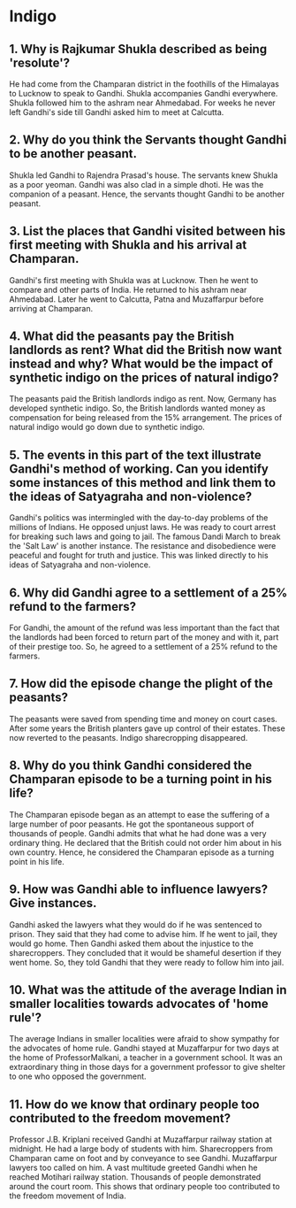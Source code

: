 # Indigo 

## 1. Why is Rajkumar Shukla described as being 'resolute'? 
He had come from the Champaran district in the foothills of the Himalayas to Lucknow to speak to Gandhi. Shukla accompanies Gandhi everywhere. Shukla followed him to the ashram near Ahmedabad. For weeks he never left Gandhi's side till Gandhi asked him to meet at Calcutta.

## 2. Why do you think the Servants thought Gandhi to be another peasant.
Shukla led Gandhi to Rajendra Prasad's house. The servants knew Shukla as a poor yeoman. Gandhi was also clad in a simple dhoti. He was the companion of a peasant. Hence, the servants thought Gandhi to be another peasant. 

## 3. List the places that Gandhi visited between his first meeting with Shukla and his arrival at Champaran. 
Gandhi's first meeting with Shukla was at Lucknow. Then he went to compare and other parts of India. He returned to his ashram near Ahmedabad. Later he went to Calcutta, Patna and Muzaffarpur before arriving at Champaran. 

## 4. What did the peasants pay the British landlords as rent? What did the British now want instead and why? What would be the impact of synthetic indigo on the prices of natural indigo? 
The peasants paid the British landlords indigo as rent. Now, Germany has developed synthetic indigo. So, the British landlords wanted money as compensation for being released from the 15% arrangement. The prices of natural indigo would go down due to synthetic indigo. 

## 5. The events in this part of the text illustrate Gandhi's method of working. Can you identify some instances of this method and link them to the ideas of Satyagraha and non-violence? 
Gandhi's politics was intermingled with the day-to-day problems of the millions of Indians. He opposed unjust laws. He was ready to court arrest for breaking such laws and going to jail. The famous Dandi March to break the 'Salt Law' is another instance. The resistance and disobedience were peaceful and fought for truth and justice. This was linked directly to his ideas of Satyagraha and non-violence. 

## 6. Why did Gandhi agree to a settlement of a 25% refund to the farmers? 
For Gandhi, the amount of the refund was less important than the fact that the landlords had been forced to return part of the money and with it, part of their prestige too. So, he agreed to a settlement of a 25% refund to the farmers. 

## 7. How did the episode change the plight of the peasants? 
The peasants were saved from spending time and money on court cases. After some years the British planters gave up control of their estates. These now reverted to the peasants. Indigo sharecropping disappeared. 

## 8. Why do you think Gandhi considered the Champaran episode to be a turning point in his life? 
The Champaran episode began as an attempt to ease the suffering of a large number of poor peasants. He got the spontaneous support of thousands of people. Gandhi admits that what he had done was a very ordinary thing. He declared that the British could not order him about in his own country. Hence, he considered the Champaran episode as a turning point in his life. 

## 9. How was Gandhi able to influence lawyers? Give instances. 
Gandhi asked the lawyers what they would do if he was sentenced to prison. They said that they had come to advise him. If he went to jail, they would go home. Then Gandhi asked them about the injustice to the sharecroppers. They concluded that it would be shameful desertion if they went home. So, they told Gandhi that they were ready to follow him into jail. 

## 10. What was the attitude of the average Indian in smaller localities towards advocates of 'home rule'? 
The average Indians in smaller localities were afraid to show sympathy for the advocates of home rule. Gandhi stayed at Muzaffarpur for two days at the home of ProfessorMalkani, a teacher in a government school. It was an extraordinary thing in those days for a government professor to give shelter to one who opposed the government. 

## 11. How do we know that ordinary people too contributed to the freedom movement? 
Professor J.B. Kriplani received Gandhi at Muzaffarpur railway station at midnight. He had a large body of students with him. Sharecroppers from Champaran came on foot and by conveyance to see Gandhi. Muzaffarpur lawyers too called on him. A vast multitude greeted Gandhi when he reached Motihari railway station. Thousands of people demonstrated around the court room. This shows that ordinary people too contributed to the freedom movement of India. 